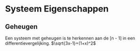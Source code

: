 # Systeem Eigenschappen

## Geheugen

Een systeem met geheugen is te herkennen aan de [n - 1] in een
 differentievergelijking.
 $`\sqrt{3x-1}+(1+x)^2`$

